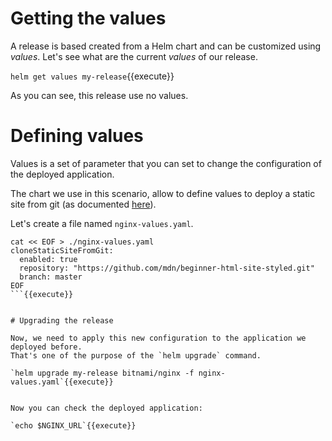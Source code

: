 # Getting the values

A release is based created from a Helm chart and can be customized using *values*.
Let's see what are the current *values* of our release.

`helm get values my-release`{{execute}}

As you can see, this release use no values.

# Defining values

Values is a set of parameter that you can set to change the configuration of the deployed application.

The chart we use in this scenario, allow to define values to deploy a static site from git (as documented [here](https://artifacthub.io/packages/helm/bitnami/nginx#deploying-your-custom-web-application)).

Let's create a file named `nginx-values.yaml`.

```
cat << EOF > ./nginx-values.yaml
cloneStaticSiteFromGit:
  enabled: true
  repository: "https://github.com/mdn/beginner-html-site-styled.git"
  branch: master
EOF
```{{execute}}


# Upgrading the release

Now, we need to apply this new configuration to the application we deployed before.
That's one of the purpose of the `helm upgrade` command.

`helm upgrade my-release bitnami/nginx -f nginx-values.yaml`{{execute}}


Now you can check the deployed application:

`echo $NGINX_URL`{{execute}}




